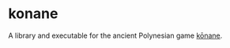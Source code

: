 # konane
A library and executable for the ancient Polynesian game [kōnane](https://en.wikipedia.org/wiki/Konane).
